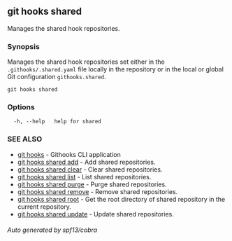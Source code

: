 ## git hooks shared

Manages the shared hook repositories.

### Synopsis

Manages the shared hook repositories set either in the `.githooks/.shared.yaml`
file locally in the repository or in the local or global Git configuration
`githooks.shared`.

```
git hooks shared
```

### Options

```
  -h, --help   help for shared
```

### SEE ALSO

- [git hooks](git_hooks.md) - Githooks CLI application
- [git hooks shared add](git_hooks_shared_add.md) - Add shared repositories.
- [git hooks shared clear](git_hooks_shared_clear.md) - Clear shared
  repositories.
- [git hooks shared list](git_hooks_shared_list.md) - List shared repositories.
- [git hooks shared purge](git_hooks_shared_purge.md) - Purge shared
  repositories.
- [git hooks shared remove](git_hooks_shared_remove.md) - Remove shared
  repositories.
- [git hooks shared root](git_hooks_shared_root.md) - Get the root directory of
  shared repository in the current repository.
- [git hooks shared update](git_hooks_shared_update.md) - Update shared
  repositories.

###### Auto generated by spf13/cobra
